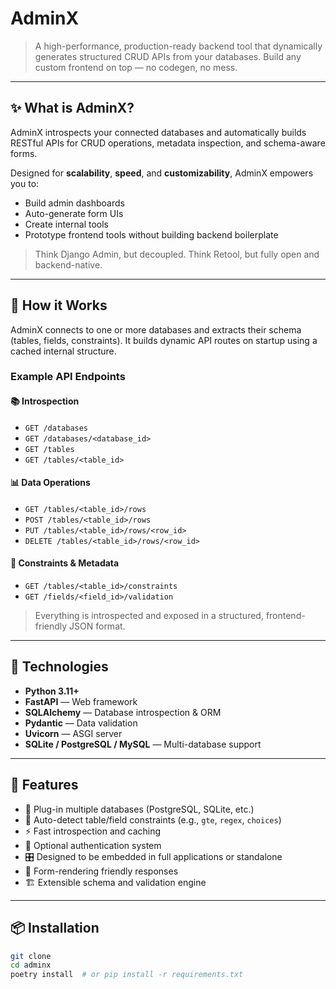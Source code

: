 # AdminX

> A high-performance, production-ready backend tool that dynamically generates structured CRUD APIs from your databases. Build any custom frontend on top — no codegen, no mess.

---

## ✨ What is AdminX?

AdminX introspects your connected databases and automatically builds RESTful APIs for CRUD operations, metadata inspection, and schema-aware forms.

Designed for **scalability**, **speed**, and **customizability**, AdminX empowers you to:
- Build admin dashboards
- Auto-generate form UIs
- Create internal tools
- Prototype frontend tools without building backend boilerplate

> Think Django Admin, but decoupled. Think Retool, but fully open and backend-native.

---

## 🚀 How it Works

AdminX connects to one or more databases and extracts their schema (tables, fields, constraints). It builds dynamic API routes on startup using a cached internal structure.

### Example API Endpoints

#### 📚 Introspection

- `GET /databases`
- `GET /databases/<database_id>`
- `GET /tables`
- `GET /tables/<table_id>`

#### 📊 Data Operations

- `GET /tables/<table_id>/rows`
- `POST /tables/<table_id>/rows`
- `PUT /tables/<table_id>/rows/<row_id>`
- `DELETE /tables/<table_id>/rows/<row_id>`

#### 🔎 Constraints & Metadata

- `GET /tables/<table_id>/constraints`
- `GET /fields/<field_id>/validation`

> Everything is introspected and exposed in a structured, frontend-friendly JSON format.

---

## 🔧 Technologies

- **Python 3.11+**
- **FastAPI** — Web framework
- **SQLAlchemy** — Database introspection & ORM
- **Pydantic** — Data validation
- **Uvicorn** — ASGI server
- **SQLite / PostgreSQL / MySQL** — Multi-database support

---

## 🧠 Features

- 🧩 Plug-in multiple databases (PostgreSQL, SQLite, etc.)
- 📑 Auto-detect table/field constraints (e.g., `gte`, `regex`, `choices`)
- ⚡ Fast introspection and caching
- 🔐 Optional authentication system
- 🎛️ Designed to be embedded in full applications or standalone
- 🧠 Form-rendering friendly responses
- 🏗️ Extensible schema and validation engine

---

## 📦 Installation

```bash
git clone 
cd adminx
poetry install  # or pip install -r requirements.txt

